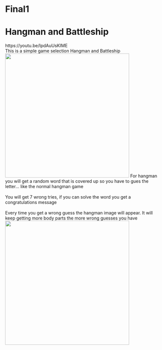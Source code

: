 # Final1
<h1> Hangman and Battleship </h1>
https://youtu.be/IpdAuUsKIME <br/>
This is a simple game selection Hangman and Battleship <br/>
<img src="Hangman Final Project.jpg" height = "400" width ="400">
For hangman you will get a random word that is covered up so you have to gues the letter... like the normal hangman game <br/>
<br/>
You will get 7 wrong tries, if you can solve the word you get a congratulations message <br/>
<br/>
Every time you get a wrong guess the hangman image will appear. It will keep getting more body parts the more wrong guesses you have <br/>

<img src="Battleship.jpg" height = "400" width ="400">


